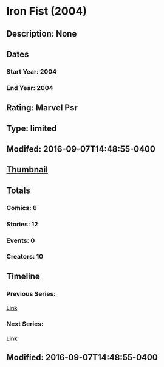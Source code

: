 # Iron Fist (2004)
## Description: None
## Dates
### Start Year: 2004
### End Year: 2004
## Rating: Marvel Psr
## Type: limited
## Modifed: 2016-09-07T14:48:55-0400
## [Thumbnail](http://i.annihil.us/u/prod/marvel/i/mg/3/40/57d060f12a955.jpg)
## Totals
### Comics: 6
### Stories: 12
### Events: 0
### Creators: 10
## Timeline
### Previous Series: 
#### [Link]()
### Next Series: 
#### [Link]()
## Modified: 2016-09-07T14:48:55-0400